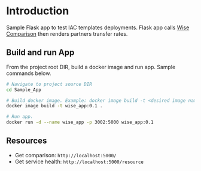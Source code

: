 # Introduction

Sample Flask app to test IAC templates deployments. Flask app calls [Wise Comparison](https://docs.wise.com/api-docs/api-reference/comparison) then renders partners transfer rates.

## Build and run App

From the project root DIR, build a docker image and run app. Sample commands below.

```bash
# Navigate to project source DIR
cd Sample_App

# Build docker image. Example: docker image build -t <desired image name>:<desired image tag> .
docker image build -t wise_app:0.1 .

# Run app.
docker run -d --name wise_app -p 3002:5000 wise_app:0.1
```

## Resources

- Get comparison: `http://localhost:5000/`
- Get service health: `http://localhost:5000/resource`

